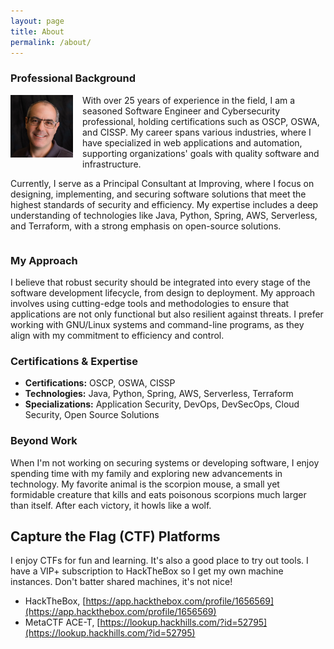 ```yaml
---
layout: page
title: About
permalink: /about/
---
```


### Professional Background

<p style="float: left; margin: 0 15px 15px 0;">
  <img src="/assets/img/headshot-2018.png" alt="Patrick Double" width="100" />
</p>

With over 25 years of experience in the field, I am a seasoned Software Engineer and Cybersecurity professional, holding certifications such as OSCP, OSWA, and CISSP. My career spans various industries, where I have specialized in web applications and automation, supporting organizations' goals with quality software and infrastructure.

Currently, I serve as a Principal Consultant at Improving, where I focus on designing, implementing, and securing software solutions that meet the highest standards of security and efficiency. My expertise includes a deep understanding of technologies like Java, Python, Spring, AWS, Serverless, and Terraform, with a strong emphasis on open-source solutions.

<div style="clear: both;"></div>

### My Approach

I believe that robust security should be integrated into every stage of the software development lifecycle, from design to deployment. My approach involves using cutting-edge tools and methodologies to ensure that applications are not only functional but also resilient against threats. I prefer working with GNU/Linux systems and command-line programs, as they align with my commitment to efficiency and control.

### Certifications & Expertise

- **Certifications:** OSCP, OSWA, CISSP
- **Technologies:** Java, Python, Spring, AWS, Serverless, Terraform
- **Specializations:** Application Security, DevOps, DevSecOps, Cloud Security, Open Source Solutions

### Beyond Work

When I'm not working on securing systems or developing software, I enjoy spending time with my family and exploring new advancements in technology. My favorite animal is the scorpion mouse, a small yet formidable creature that kills and eats poisonous scorpions much larger than itself. After each victory, it howls like a wolf.

## Capture the Flag (CTF) Platforms

I enjoy CTFs for fun and learning. It's also a good place to try out tools. I have a VIP+ subscription to HackTheBox
so I get my own machine instances. Don't batter shared machines, it's not nice!

- HackTheBox, [https://app.hackthebox.com/profile/1656569](https://app.hackthebox.com/profile/1656569)
- MetaCTF ACE-T, [https://lookup.hackhills.com/?id=52795](https://lookup.hackhills.com/?id=52795)
